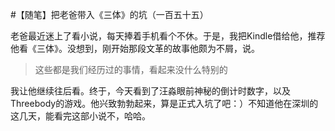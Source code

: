 #【随笔】把老爸带入《三体》的坑（一百五十五）

老爸最近迷上了看小说，每天捧着手机看个不休。于是，我把Kindle借给他，推荐他看《三体》。没想到，刚开始那段文革的故事他颇为不屑，说。

> 这些都是我们经历过的事情，看起来没什么特别的

我让他继续往后看。终于，今天看到了汪淼眼前神秘的倒计时数字，以及Threebody的游戏。他兴致勃勃起来，算是正式入坑了吧：）不知道他在深圳的这几天，能看完这部小说不，哈哈。